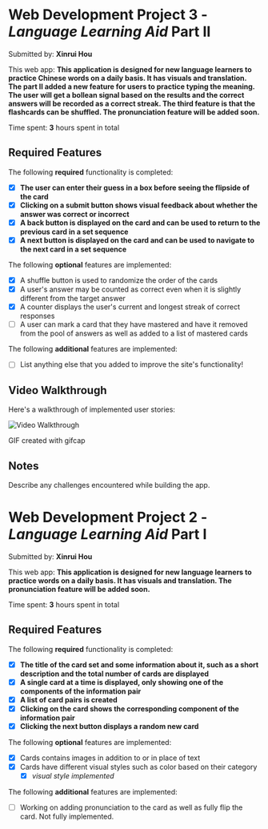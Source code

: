 # Web Development Project 3 - *Language Learning Aid* Part II

Submitted by: **Xinrui Hou**

This web app: **This application is designed for new language learners to practice Chinese words on a daily basis. It has visuals and translation. The part II added a new feature for users to practice typing the meaning. The user will get a bollean signal based on the results and the correct answers will be recorded as a correct streak. The third feature is that the flashcards can be shuffled. The pronunciation feature will be added soon.**

Time spent: **3** hours spent in total

## Required Features

The following **required** functionality is completed:

- [x] **The user can enter their guess in a box before seeing the flipside of the card**
- [x] **Clicking on a submit button shows visual feedback about whether the answer was correct or incorrect**
- [x] **A back button is displayed on the card and can be used to return to the previous card in a set sequence**
- [x] **A next button is displayed on the card and can be used to navigate to the next card in a set sequence**

The following **optional** features are implemented:

- [x] A shuffle button is used to randomize the order of the cards
- [x] A user's answer may be counted as correct even when it is slightly different from the target answer
- [x] A counter displays the user's current and longest streak of correct responses
- [ ] A user can mark a card that they have mastered and have it removed from the pool of answers as well as added to a list of mastered cards

The following **additional** features are implemented:

* [ ] List anything else that you added to improve the site's functionality!

## Video Walkthrough

Here's a walkthrough of implemented user stories:

<img src='./assets/walkthrough2.gif' title='Video Walkthrough' width='' alt='Video Walkthrough' />

GIF created with gifcap


## Notes

Describe any challenges encountered while building the app.


# Web Development Project 2 - *Language Learning Aid* Part I

Submitted by: **Xinrui Hou**

This web app: **This application is designed for new language learners to practice words on a daily basis. It has visuals and translation. The pronunciation feature will be added soon.**

Time spent: **3** hours spent in total

## Required Features

The following **required** functionality is completed:

- [x] **The title of the card set and some information about it, such as a short description and the total number of cards are displayed**
- [x] **A single card at a time is displayed, only showing one of the components of the information pair**
- [x] **A list of card pairs is created**
- [x] **Clicking on the card shows the corresponding component of the information pair**
- [x] **Clicking the next button displays a random new card**

The following **optional** features are implemented:

- [x] Cards contains images in addition to or in place of text
- [x] Cards have different visual styles such as color based on their category
  - [x] *visual style implemented*

The following **additional** features are implemented:

* [ ] Working on adding pronunciation to the card as well as fully flip the card. Not fully implemented. 
